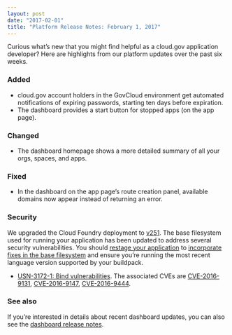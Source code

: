 ```yaml
---
layout: post
date: "2017-02-01"
title: "Platform Release Notes: February 1, 2017"
---
```


Curious what’s new that you might find helpful as a cloud.gov application developer? Here are highlights from our platform updates over the past six weeks.
<!--more-->

### Added
- cloud.gov account holders in the GovCloud environment get automated notifications of expiring passwords, starting ten days before expiration.
- The dashboard provides a start button for stopped apps (on the app page).

### Changed
- The dashboard homepage shows a more detailed summary of all your orgs, spaces, and apps.

### Fixed
- In the dashboard on the app page’s route creation panel, available domains now appear instead of returning an error.

### Security
We upgraded the Cloud Foundry deployment to [v251](https://github.com/cloudfoundry/cf-release/releases/tag/v251). The base filesystem used for running your application has been updated to address several security vulnerabilities. You should [restage your application](http://cli.cloudfoundry.org/en-US/cf/restage.html) to [incorporate fixes in the base filesystem](https://docs.cloudfoundry.org/devguide/deploy-apps/stacks.html#cli-commands) and ensure you’re running the most recent language version supported by your buildpack.

- [USN-3172-1: Bind vulnerabilities](https://www.ubuntu.com/usn/USN-3172-1/). The associated CVEs are [CVE-2016-9131](http://people.ubuntu.com/~ubuntu-security/cve/CVE-2016-9131),  [CVE-2016-9147](http://people.ubuntu.com/~ubuntu-security/cve/CVE-2016-9147),  [CVE-2016-9444](http://people.ubuntu.com/~ubuntu-security/cve/CVE-2016-9444).

### See also

If you’re interested in details about recent dashboard updates, you can also see the [dashboard release notes](https://github.com/18F/cg-dashboard/releases).

